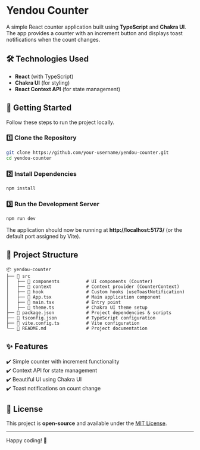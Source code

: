# Yendou Counter

A simple React counter application built using **TypeScript** and **Chakra UI**. The app provides a counter with an increment button and displays toast notifications when the count changes.

## 🛠️ Technologies Used

- **React** (with TypeScript)
- **Chakra UI** (for styling)
- **React Context API** (for state management)

## 🚀 Getting Started

Follow these steps to run the project locally.

### 1️⃣ Clone the Repository

```sh
git clone https://github.com/your-username/yendou-counter.git
cd yendou-counter
```

### 2️⃣ Install Dependencies

```sh
npm install
```

### 3️⃣ Run the Development Server

```sh
npm run dev
```

The application should now be running at **http://localhost:5173/** (or the default port assigned by Vite).

## 📂 Project Structure

```
📦 yendou-counter
├── 📂 src
│   ├── 📂 components          # UI components (Counter)
│   ├── 📂 context             # Context provider (CounterContext)
│   ├── 📂 hook                # Custom hooks (useToastNotification)
│   ├── 📜 App.tsx             # Main application component
│   ├── 📜 main.tsx            # Entry point
│   ├── 📜 theme.ts            # Chakra UI theme setup
├── 📜 package.json            # Project dependencies & scripts
├── 📜 tsconfig.json           # TypeScript configuration
├── 📜 vite.config.ts          # Vite configuration
└── 📜 README.md               # Project documentation
```

## ✨ Features

✔️ Simple counter with increment functionality  
✔️ Context API for state management  
✔️ Beautiful UI using Chakra UI  
✔️ Toast notifications on count change

## 📜 License

This project is **open-source** and available under the [MIT License](LICENSE).

---

Happy coding! 🚀

